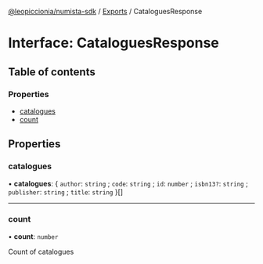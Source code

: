 [@leopiccionia/numista-sdk](../README.md) / [Exports](../modules.md) / CataloguesResponse

# Interface: CataloguesResponse

## Table of contents

### Properties

- [catalogues](CataloguesResponse.md#catalogues)
- [count](CataloguesResponse.md#count)

## Properties

### catalogues

• **catalogues**: { `author`: `string` ; `code`: `string` ; `id`: `number` ; `isbn13?`: `string` ; `publisher`: `string` ; `title`: `string`  }[]

___

### count

• **count**: `number`

Count of catalogues
